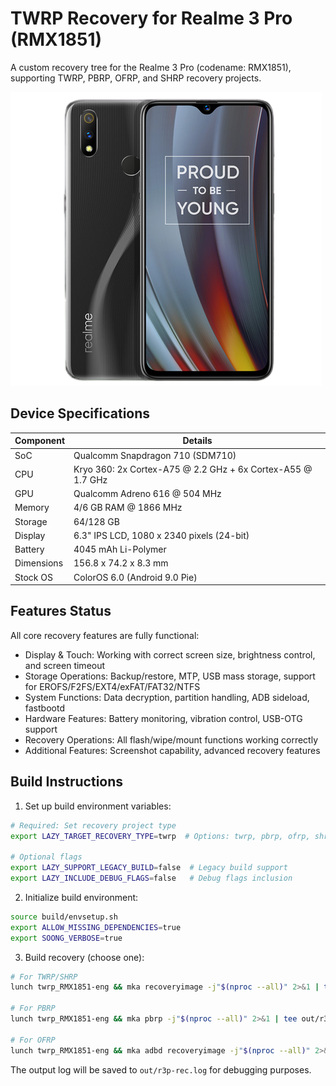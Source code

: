 # TWRP Recovery for Realme 3 Pro (RMX1851)

A custom recovery tree for the Realme 3 Pro (codename: RMX1851), supporting TWRP, PBRP, OFRP, and SHRP recovery projects.

![Realme RMX1851](https://github.com/lazycodebuilder/devices/blob/e71f50743449fc5786d64df2d350b192b3d47373/RMX1851.png)

## Device Specifications

| Component | Details |
|-----------|---------|
| SoC | Qualcomm Snapdragon 710 (SDM710) |
| CPU | Kryo 360: 2x Cortex-A75 @ 2.2 GHz + 6x Cortex-A55 @ 1.7 GHz |
| GPU | Qualcomm Adreno 616 @ 504 MHz |
| Memory | 4/6 GB RAM @ 1866 MHz |
| Storage | 64/128 GB |
| Display | 6.3" IPS LCD, 1080 x 2340 pixels (24-bit) |
| Battery | 4045 mAh Li-Polymer |
| Dimensions | 156.8 x 74.2 x 8.3 mm |
| Stock OS | ColorOS 6.0 (Android 9.0 Pie) |

## Features Status

All core recovery features are fully functional:

- Display & Touch: Working with correct screen size, brightness control, and screen timeout
- Storage Operations: Backup/restore, MTP, USB mass storage, support for EROFS/F2FS/EXT4/exFAT/FAT32/NTFS
- System Functions: Data decryption, partition handling, ADB sideload, fastbootd
- Hardware Features: Battery monitoring, vibration control, USB-OTG support
- Recovery Operations: All flash/wipe/mount functions working correctly
- Additional Features: Screenshot capability, advanced recovery features

## Build Instructions

1. Set up build environment variables:
```bash
# Required: Set recovery project type
export LAZY_TARGET_RECOVERY_TYPE=twrp  # Options: twrp, pbrp, ofrp, shrp

# Optional flags
export LAZY_SUPPORT_LEGACY_BUILD=false  # Legacy build support
export LAZY_INCLUDE_DEBUG_FLAGS=false   # Debug flags inclusion
```

2. Initialize build environment:
```bash
source build/envsetup.sh
export ALLOW_MISSING_DEPENDENCIES=true
export SOONG_VERBOSE=true
```

3. Build recovery (choose one):
```bash
# For TWRP/SHRP
lunch twrp_RMX1851-eng && mka recoveryimage -j"$(nproc --all)" 2>&1 | tee out/r3p-rec.log

# For PBRP
lunch twrp_RMX1851-eng && mka pbrp -j"$(nproc --all)" 2>&1 | tee out/r3p-rec.log

# For OFRP
lunch twrp_RMX1851-eng && mka adbd recoveryimage -j"$(nproc --all)" 2>&1 | tee out/r3p-rec.log
```

The output log will be saved to `out/r3p-rec.log` for debugging purposes.